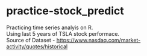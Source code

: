 # practice-stock_predict
Practicing time series analyis on R. <br />
Using last 5 years of TSLA stock performace. <br />
Source of Dataset - https://www.nasdaq.com/market-activity/quotes/historical
